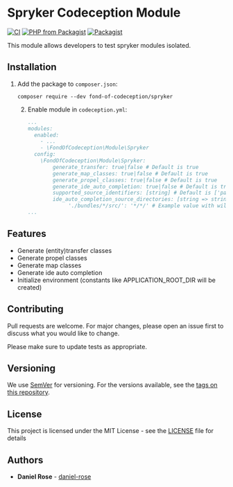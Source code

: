 # Spryker Codeception Module
[![CI](https://github.com/fond-of/codeception-spryker/actions/workflows/main.yml/badge.svg)](https://github.com/fond-of/codeception-spryker/actions/workflows/main.yml)
[![PHP from Packagist](https://img.shields.io/packagist/php-v/fond-of-codeception/spryker.svg)](https://php.net/)
[![Packagist](https://img.shields.io/packagist/l/fond-of-codeception/spryker.svg)](https://packagist.org/packages/fond-of-codeception/spryker)

This module allows developers to test spryker modules isolated.

## Installation

1. Add the package to `composer.json`:
    ```
    composer require --dev fond-of-codeception/spryker
    ```

   2. Enable module in `codeception.yml`:
       ``` yml
       ...
       modules:
         enabled:
           - ...
           - \FondOfCodeception\Module\Spryker
         config:
           \FondOfCodeception\Module\Spryker:
               generate_transfer: true|false # Default is true
               generate_map_classes: true|false # Default is true
               generate_propel_classes: true|false # Default is true
               generate_ide_auto_completion: true|false # Default is true
               supported_source_identifiers: [string] # Default is ['page']
               ide_auto_completion_source_directories: [string => string] # Default is empty but it got merged with Spryker default paths
                    './bundles/*/src/': '*/*/' # Example value with wildcard
       ...
       ```

## Features

* Generate (entity)transfer classes
* Generate propel classes
* Generate map classes
* Generate ide auto completion
* Initialize environment (constants like APPLICATION_ROOT_DIR will be created)

## Contributing

Pull requests are welcome. For major changes, please open an issue first to discuss what you would like to change.

Please make sure to update tests as appropriate.

## Versioning

We use [SemVer](http://semver.org/) for versioning. For the versions available, see the [tags on this repository](https://github.com/fond-of/codeception-spryker/tags).

## License

This project is licensed under the MIT License - see the [LICENSE](LICENSE) file for details

## Authors

* **Daniel Rose** - [daniel-rose](https://github.com/daniel-rose)
